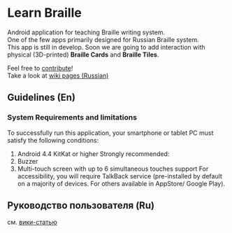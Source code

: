 # Learn Braille

Android application for teaching Braille writing system.<br>
One of the few apps primarily designed for Russian Braille system. <br>
This app is still in develop. Soon we are going to add interaction with physical (3D-printed) **Braille Cards** and **Braille Tiles**.

Feel free to [contribute](https://github.com/braille-systems/learn-braille/blob/master/CONTRIBUTING.md)! <br>
Take a look at [wiki pages (Russian)](https://github.com/braille-systems/learn-braille/wiki)

## Guidelines (En)
### System Requirements and limitations

To successfully run this application, your smartphone or tablet PC must satisfy the following conditions:
1. Android 4.4 KitKat or higher
Strongly recommended:
1. Buzzer
1. Multi-touch screen with up to 6 simultaneous touches support
For accessibility, you will require TalkBack service (pre-installed by default on a majority of devices.
For others available in AppStore/ Google Play).

## Руководство пользователя (Ru)
см. [вики-статью](https://github.com/braille-systems/learn-braille/wiki/app-users-manual)
